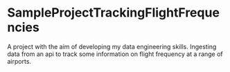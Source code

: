 # SampleProjectTrackingFlightFrequencies
A project with the aim of developing my data engineering skills. Ingesting data from an api to track some information on flight frequency at a range of airports.
